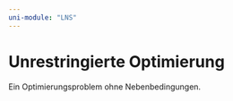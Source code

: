 ```yaml
---
uni-module: "LNS"
---
```


# Unrestringierte Optimierung

Ein Optimierungsproblem ohne Nebenbedingungen.
